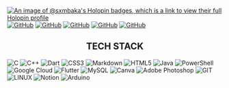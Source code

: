 [![An image of @sxmbaka's Holopin badges, which is a link to view their full Holopin profile](https://holopin.me/sxmbaka)](https://holopin.io/@sxmbaka)
[![GitHub](https://img.shields.io/badge/GitHub-100000?style=for-the-badge&logo=github&logoColor=white)](https://github.com/sxmbaka) [![GitHub](https://img.shields.io/badge/-LeetCode-FFA116?style=for-the-badge&logo=LeetCode&logoColor=black)](https://leetcode.com/sxmbaka/) [![GitHub](https://img.shields.io/badge/Codeforces-445f9d?style=for-the-badge&logo=Codeforces&logoColor=white)](https://codeforces.com/profile/sxmbaka) [![GitHub](https://img.shields.io/badge/Discord-7289DA?style=for-the-badge&logo=discord&logoColor=white)](http://discordapp.com/users/742291056237871125) [![GitHub](https://img.shields.io/badge/Gmail-D14836?style=for-the-badge&logo=gmail&logoColor=white)](mailto:yatharth.singhhh@gmail.com)

<div align="center">
  <h2>TECH STACK</h2>
</div>
       
![C](https://img.shields.io/badge/c-%2300599C.svg?style=plastic&logo=c&logoColor=white) 
![C++](https://img.shields.io/badge/c++-%2300599C.svg?style=plastic&logo=c%2B%2B&logoColor=white) 
![Dart](https://img.shields.io/badge/dart-%230175C2.svg?style=plastic&logo=dart&logoColor=white) 
![CSS3](https://img.shields.io/badge/css3-%231572B6.svg?style=plastic&logo=css3&logoColor=white) 
![Markdown](https://img.shields.io/badge/markdown-%23000000.svg?style=plastic&logo=markdown&logoColor=white) 
![HTML5](https://img.shields.io/badge/html5-%23E34F26.svg?style=plastic&logo=html5&logoColor=white) 
![Java](https://img.shields.io/badge/java-%23ED8B00.svg?style=plastic&logo=openjdk&logoColor=white) 
![PowerShell](https://img.shields.io/badge/PowerShell-%235391FE.svg?style=plastic&logo=powershell&logoColor=white) 
![Google Cloud](https://img.shields.io/badge/GoogleCloud-%234285F4.svg?style=plastic&logo=google-cloud&logoColor=white)
![Flutter](https://img.shields.io/badge/Flutter-%2302569B.svg?style=plastic&logo=Flutter&logoColor=white) 
![MySQL](https://img.shields.io/badge/mysql-%2300000f.svg?style=plastic&logo=mysql&logoColor=white) 
![Canva](https://img.shields.io/badge/Canva-%2300C4CC.svg?style=plastic&logo=Canva&logoColor=white) 
![Adobe Photoshop](https://img.shields.io/badge/adobe%20photoshop-%2331A8FF.svg?style=plastic&logo=adobe%20photoshop&logoColor=white) 
![GIT](https://img.shields.io/badge/Git-fc6d26?style=plastic&logo=git&logoColor=white) 
![LINUX](https://img.shields.io/badge/Linux-FCC624?style=plastic&logo=linux&logoColor=black) 
![Notion](https://img.shields.io/badge/Notion-%23000000.svg?style=plastic&logo=notion&logoColor=white) 
![Arduino](https://img.shields.io/badge/-Arduino-00979D?style=plastic&logo=Arduino&logoColor=white)


<!-- <div align="center">
  <h2>GITHUB STATS</h2>

  <img src="https://github-readme-stats.vercel.app/api?username=sxmbaka&theme=react&hide_border=true&include_all_commits=false&count_private=false">
  <br>
  <img src="https://github-readme-streak-stats.herokuapp.com/?user=sxmbaka&theme=react&hide_border=true">
  <br>
  <img src="https://github-readme-stats.vercel.app/api/top-langs/?username=sxmbaka&theme=react&hide_border=true&include_all_commits=false&count_private=false&layout=compact">
  <br>
  <img src="https://github-contributor-stats.vercel.app/api?username=sxmbaka&limit=5&theme=dracula&combine_all_yearly_contributions=true">
</div> -->
